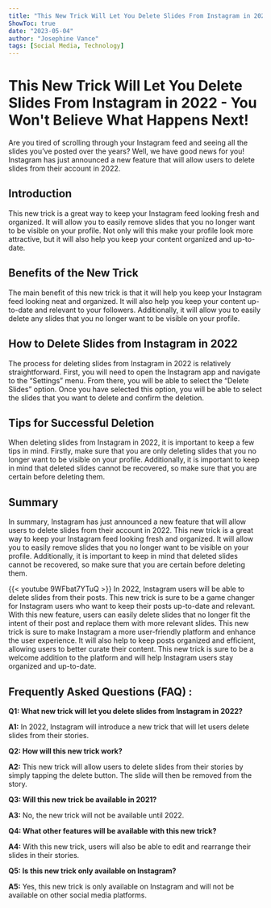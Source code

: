 ```yaml
---
title: "This New Trick Will Let You Delete Slides From Instagram in 2022 - You Won't Believe What Happens Next!"
ShowToc: true 
date: "2023-05-04"
author: "Josephine Vance" 
tags: [Social Media, Technology]
---
```

# This New Trick Will Let You Delete Slides From Instagram in 2022 - You Won't Believe What Happens Next!

Are you tired of scrolling through your Instagram feed and seeing all the slides you’ve posted over the years? Well, we have good news for you! Instagram has just announced a new feature that will allow users to delete slides from their account in 2022. 

## Introduction

This new trick is a great way to keep your Instagram feed looking fresh and organized. It will allow you to easily remove slides that you no longer want to be visible on your profile. Not only will this make your profile look more attractive, but it will also help you keep your content organized and up-to-date. 

## Benefits of the New Trick

The main benefit of this new trick is that it will help you keep your Instagram feed looking neat and organized. It will also help you keep your content up-to-date and relevant to your followers. Additionally, it will allow you to easily delete any slides that you no longer want to be visible on your profile.

## How to Delete Slides from Instagram in 2022

The process for deleting slides from Instagram in 2022 is relatively straightforward. First, you will need to open the Instagram app and navigate to the “Settings” menu. From there, you will be able to select the “Delete Slides” option. Once you have selected this option, you will be able to select the slides that you want to delete and confirm the deletion. 

## Tips for Successful Deletion

When deleting slides from Instagram in 2022, it is important to keep a few tips in mind. Firstly, make sure that you are only deleting slides that you no longer want to be visible on your profile. Additionally, it is important to keep in mind that deleted slides cannot be recovered, so make sure that you are certain before deleting them. 

## Summary

In summary, Instagram has just announced a new feature that will allow users to delete slides from their account in 2022. This new trick is a great way to keep your Instagram feed looking fresh and organized. It will allow you to easily remove slides that you no longer want to be visible on your profile. Additionally, it is important to keep in mind that deleted slides cannot be recovered, so make sure that you are certain before deleting them.

{{< youtube 9WFbat7YTuQ >}} 
In 2022, Instagram users will be able to delete slides from their posts. This new trick is sure to be a game changer for Instagram users who want to keep their posts up-to-date and relevant. With this new feature, users can easily delete slides that no longer fit the intent of their post and replace them with more relevant slides. This new trick is sure to make Instagram a more user-friendly platform and enhance the user experience. It will also help to keep posts organized and efficient, allowing users to better curate their content. This new trick is sure to be a welcome addition to the platform and will help Instagram users stay organized and up-to-date.

## Frequently Asked Questions (FAQ) :
**Q1: What new trick will let you delete slides from Instagram in 2022?**

**A1:** In 2022, Instagram will introduce a new trick that will let users delete slides from their stories.

**Q2: How will this new trick work?**

**A2:** This new trick will allow users to delete slides from their stories by simply tapping the delete button. The slide will then be removed from the story.

**Q3: Will this new trick be available in 2021?**

**A3:** No, the new trick will not be available until 2022.

**Q4: What other features will be available with this new trick?**

**A4:** With this new trick, users will also be able to edit and rearrange their slides in their stories.

**Q5: Is this new trick only available on Instagram?**

**A5:** Yes, this new trick is only available on Instagram and will not be available on other social media platforms.


